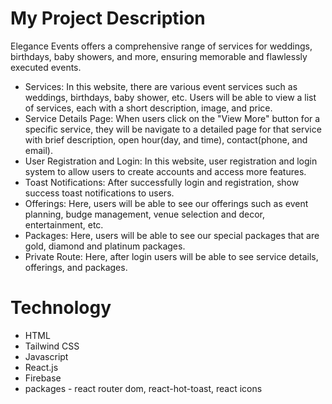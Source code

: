 # My Project Description

Elegance Events offers a comprehensive range of services for weddings, birthdays, baby showers, and more, ensuring memorable and flawlessly executed events. 

- Services: In this website, there are various event services such as weddings, birthdays, baby shower, etc. Users will be able to view a list of services, each with a short description, image, and price.
- Service Details Page: When users click on the "View More" button for a specific service, they will be navigate to a detailed page for that service with brief description, open hour(day, and time), contact(phone, and email).
- User Registration and Login: In this website, user registration and login system to allow users to create accounts and access more features.
- Toast Notifications: After successfully login and registration, show success toast notifications to users.
- Offerings: Here, users will be able to see our offerings such as event planning, budge management, venue selection and decor, entertainment, etc.
- Packages: Here, users will be able to see our special packages that are gold, diamond and platinum packages.
- Private Route: Here, after login users will be able to see service details, offerings, and packages.

# Technology
- HTML
- Tailwind CSS
- Javascript
- React.js
- Firebase
- packages - react router dom, react-hot-toast, react icons